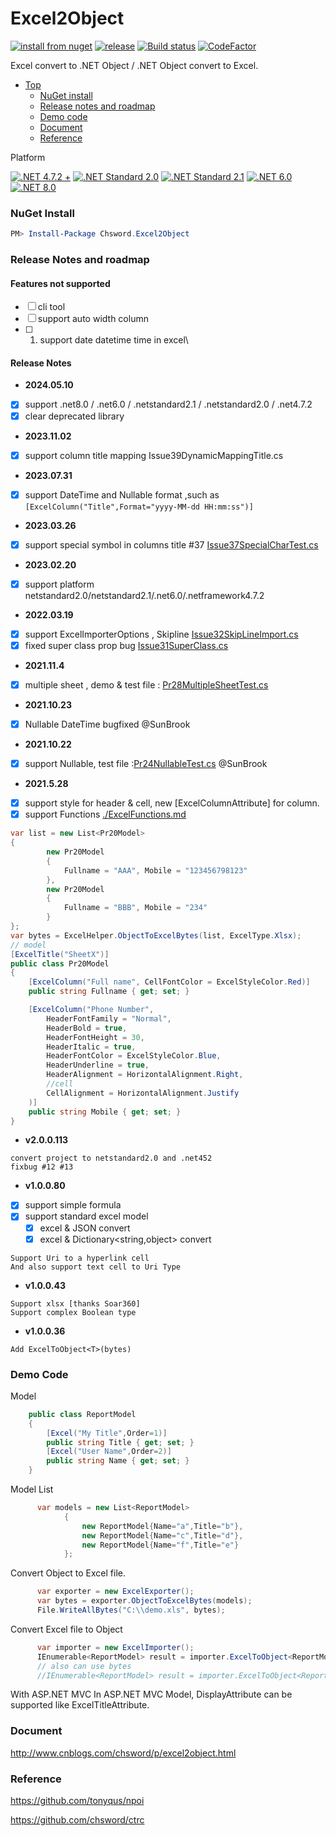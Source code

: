 # Excel2Object

[![install from nuget](http://img.shields.io/nuget/v/Chsword.Excel2Object.svg?style=flat-square)](https://www.nuget.org/packages/Chsword.Excel2Object)
[![release](https://img.shields.io/github/release/chsword/Excel2Object.svg?style=flat-square)](https://github.com/chsword/Excel2Object/releases)
[![Build status](https://ci.appveyor.com/api/projects/status/4po2h27j7yg4bph5/branch/master?svg=true)](https://ci.appveyor.com/project/chsword/excel2object)
[![CodeFactor](https://www.codefactor.io/repository/github/chsword/excel2object/badge)](https://www.codefactor.io/repository/github/chsword/excel2object)

Excel convert to .NET Object / .NET Object convert to Excel.

- [Top](#excel2object)
    - [NuGet install](#nuget-install)
    - [Release notes and roadmap](#release-notes-and-roadmap)
    - [Demo code](#demo-code)
    - [Document](#document)
    - [Reference](#reference)

Platform

[![.NET 4.7.2 +](https://img.shields.io/badge/-4.7.2%2B-brightgreen?logo=dotnet&style=for-the-badge&color=blue)](#)
[![.NET Standard 2.0](https://img.shields.io/badge/-standard2.0-brightgreen?logo=dotnet&style=for-the-badge&color=blue)](#)
[![.NET Standard 2.1](https://img.shields.io/badge/-standard2.1-brightgreen?logo=dotnet&style=for-the-badge&color=blue)](#)
[![.NET 6.0](https://img.shields.io/badge/-6.0-brightgreen?logo=dotnet&style=for-the-badge&color=blue)](#)
[![.NET 8.0](https://img.shields.io/badge/-8.0-brightgreen?logo=dotnet&style=for-the-badge&color=blue)](#)

### NuGet Install
``` powershell
PM> Install-Package Chsword.Excel2Object
```

### Release Notes and roadmap

#### Features not supported

- [ ] cli tool
- [ ] support auto width column
- [ ] 1. support date datetime time in excel\

#### Release Notes

* **2024.05.10**
- [x] support .net8.0 / .net6.0 / .netstandard2.1 / .netstandard2.0 / .net4.7.2
- [x] clear deprecated library
* **2023.11.02**
- [x] support column title mapping Issue39DynamicMappingTitle.cs
* **2023.07.31**
- [x] support DateTime and Nullable<DateTime> format ,such as `[ExcelColumn("Title",Format="yyyy-MM-dd HH:mm:ss")]`
* **2023.03.26**
- [x] support special symbol in columns title #37 [Issue37SpecialCharTest.cs](https://github.com/chsword/Excel2Object/commit/273122275e724367bb6154e03df61702fcec81b3#diff-5f0f5f7558bf7d4207cfa752a4506c4df89d9b491e2501e4862aff0c2276bd61)
* **2023.02.20**
- [x] support platform netstandard2.0/netstandard2.1/.net6.0/.netframework4.7.2
* **2022.03.19**
- [x] support ExcelImporterOptions , Skipline [Issue32SkipLineImport.cs](https://github.com/chsword/Excel2Object/blob/main/Chsword.Excel2Object.Tests/Issue32SkipLineImport.cs)
- [x] fixed super class prop bug [Issue31SuperClass.cs](https://github.com/chsword/Excel2Object/blob/main/Chsword.Excel2Object.Tests/Issue31SuperClass.cs)
* **2021.11.4**
- [x] multiple sheet , demo & test file : [Pr28MultipleSheetTest.cs](https://github.com/chsword/Excel2Object/blob/main/Chsword.Excel2Object.Tests/Pr28MultipleSheetTest.cs)
* **2021.10.23**
- [x] Nullable DateTime bugfixed @SunBrook 
* **2021.10.22**
- [x] support Nullable, test file :[Pr24NullableTest.cs](https://github.com/chsword/Excel2Object/blob/main/Chsword.Excel2Object.Tests/Pr24NullableTest.cs) @SunBrook 
* **2021.5.28**
- [x] support style for header & cell, new [ExcelColumnAttribute] for column.
- [x] support Functions [./ExcelFunctions.md](./ExcelFunctions.md)

```C#
var list = new List<Pr20Model>
{
        new Pr20Model
        {
            Fullname = "AAA", Mobile = "123456798123"
        },
        new Pr20Model
        {
            Fullname = "BBB", Mobile = "234"
        }
};
var bytes = ExcelHelper.ObjectToExcelBytes(list, ExcelType.Xlsx);
// model
[ExcelTitle("SheetX")]
public class Pr20Model
{
    [ExcelColumn("Full name", CellFontColor = ExcelStyleColor.Red)]
    public string Fullname { get; set; }

    [ExcelColumn("Phone Number",
        HeaderFontFamily = "Normal",
        HeaderBold = true,
        HeaderFontHeight = 30,
        HeaderItalic = true,
        HeaderFontColor = ExcelStyleColor.Blue,
        HeaderUnderline = true,
        HeaderAlignment = HorizontalAlignment.Right,
        //cell
        CellAlignment = HorizontalAlignment.Justify
    )]
    public string Mobile { get; set; }
}
```

* **v2.0.0.113**
```
convert project to netstandard2.0 and .net452
fixbug #12 #13
```

* **v1.0.0.80**

- [x] support simple formula
- [x] support standard excel model
  - [x] excel & JSON convert
  - [x] excel & Dictionary<string,object> convert

```
Support Uri to a hyperlink cell
And also support text cell to Uri Type
```

* **v1.0.0.43**
```
Support xlsx [thanks Soar360]
Support complex Boolean type
```

* **v1.0.0.36**
```
Add ExcelToObject<T>(bytes)
```

### Demo Code

Model
``` csharp
    public class ReportModel
    {
        [Excel("My Title",Order=1)]
        public string Title { get; set; }
        [Excel("User Name",Order=2)]
        public string Name { get; set; }
    }
```

Model List
``` csharp
      var models = new List<ReportModel>
            {
                new ReportModel{Name="a",Title="b"},
                new ReportModel{Name="c",Title="d"},
                new ReportModel{Name="f",Title="e"}
            };
```

Convert Object to Excel file.
``` csharp
      var exporter = new ExcelExporter();
      var bytes = exporter.ObjectToExcelBytes(models);
      File.WriteAllBytes("C:\\demo.xls", bytes);
```

Convert Excel file to Object
``` csharp
      var importer = new ExcelImporter();
      IEnumerable<ReportModel> result = importer.ExcelToObject<ReportModel>("c:\\demo.xls");
      // also can use bytes
      //IEnumerable<ReportModel> result = importer.ExcelToObject<ReportModel>(bytes);
```

With ASP.NET MVC
      In ASP.NET MVC Model, DisplayAttribute can be supported like ExcelTitleAttribute.

### Document

http://www.cnblogs.com/chsword/p/excel2object.html

### Reference

https://github.com/tonyqus/npoi

https://github.com/chsword/ctrc
